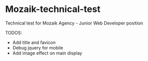 # Mozaik-technical-test
Technical test for Mozaik Agency - Junior Web Developer position

TODOS:

* Add title and favicon
* Debug jquery for mobile
* Add image effect on main display
